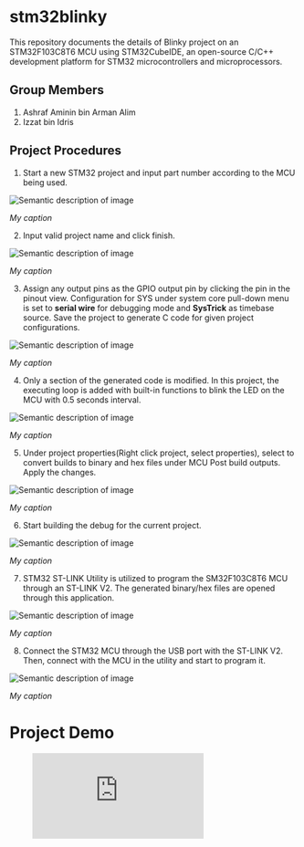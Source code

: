 # stm32blinky
This repository documents the details of Blinky project on an STM32F103C8T6 MCU using STM32CubeIDE, an open-source C/C++ development platform for STM32 microcontrollers and microprocessors.



## Group Members
1. Ashraf Aminin bin Arman Alim
2. Izzat bin Idris


## Project Procedures
1. Start a new STM32 project and input part number according to the MCU being used.

![Semantic description of image](/image/pic1.jpg)

*My caption*




2. Input valid project name and click finish.

![Semantic description of image](/image/pic2.png)

*My caption*




3. Assign any output pins as the GPIO output pin by clicking the pin in the pinout view. Configuration for SYS under system core pull-down menu is set to **serial wire** for debugging mode and **SysTrick** as timebase source. Save the project to generate C code for given project configurations.

![Semantic description of image](/image/pic3.png)

*My caption*




4. Only a section of the generated code is modified. In this project, the executing loop is added with built-in functions to blink the LED on the MCU with 0.5 seconds interval. 

![Semantic description of image](/image/pic4.png)

*My caption*




5. Under project properties(Right click project, select properties), select to convert builds to binary and hex files under MCU Post build outputs. Apply the changes.

![Semantic description of image](/image/pic6.png)

*My caption*




6. Start building the debug for the current project.

![Semantic description of image](/image/pic5.png)

*My caption*




7. STM32 ST-LINK Utility is utilized to program the SM32F103C8T6 MCU through an ST-LINK V2. The generated binary/hex files are opened through this application.

![Semantic description of image](/image/pic7.png)

*My caption*




8. Connect the STM32 MCU through the USB port with the ST-LINK V2. Then, connect with the MCU in the utility and start to program it.

![Semantic description of image](/image/pic8.png)

*My caption*




# Project Demo
<!-- blank line -->
<figure class="video_container">
  <iframe src="https://www.youtube.com/embed/enMumwvLAug" frameborder="0" allowfullscreen="true"> </iframe>
</figure>
<!-- blank line -->
